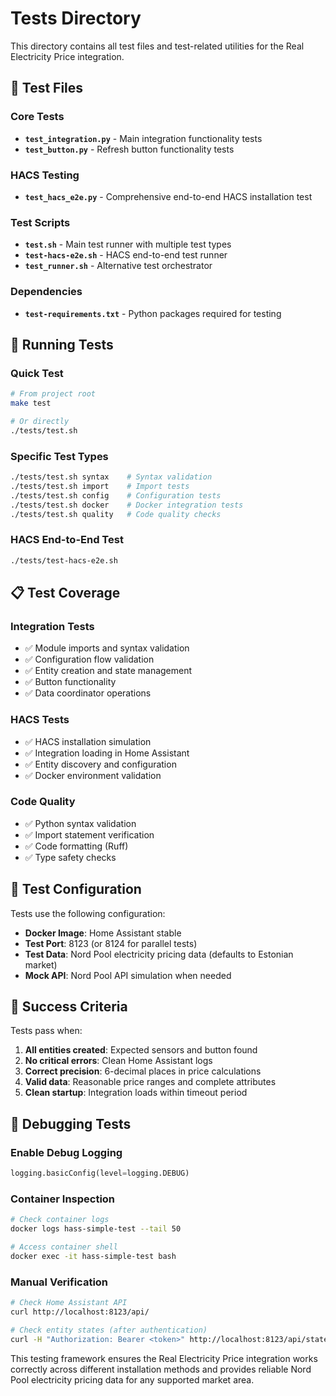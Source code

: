 # Tests Directory

This directory contains all test files and test-related utilities for the Real Electricity Price integration.

## 🧪 Test Files

### Core Tests
- **`test_integration.py`** - Main integration functionality tests
- **`test_button.py`** - Refresh button functionality tests

### HACS Testing
- **`test_hacs_e2e.py`** - Comprehensive end-to-end HACS installation test

### Test Scripts
- **`test.sh`** - Main test runner with multiple test types
- **`test-hacs-e2e.sh`** - HACS end-to-end test runner
- **`test_runner.sh`** - Alternative test orchestrator

### Dependencies
- **`test-requirements.txt`** - Python packages required for testing

## 🚀 Running Tests

### Quick Test
```bash
# From project root
make test

# Or directly
./tests/test.sh
```

### Specific Test Types
```bash
./tests/test.sh syntax    # Syntax validation
./tests/test.sh import    # Import tests
./tests/test.sh config    # Configuration tests
./tests/test.sh docker    # Docker integration tests
./tests/test.sh quality   # Code quality checks
```

### HACS End-to-End Test
```bash
./tests/test-hacs-e2e.sh
```

## 📋 Test Coverage

### Integration Tests
- ✅ Module imports and syntax validation
- ✅ Configuration flow validation
- ✅ Entity creation and state management
- ✅ Button functionality
- ✅ Data coordinator operations

### HACS Tests
- ✅ HACS installation simulation
- ✅ Integration loading in Home Assistant
- ✅ Entity discovery and configuration
- ✅ Docker environment validation

### Code Quality
- ✅ Python syntax validation
- ✅ Import statement verification
- ✅ Code formatting (Ruff)
- ✅ Type safety checks

## 🔧 Test Configuration

Tests use the following configuration:
- **Docker Image**: Home Assistant stable
- **Test Port**: 8123 (or 8124 for parallel tests)
- **Test Data**: Nord Pool electricity pricing data (defaults to Estonian market)
- **Mock API**: Nord Pool API simulation when needed

## 🎯 Success Criteria

Tests pass when:
1. **All entities created**: Expected sensors and button found
2. **No critical errors**: Clean Home Assistant logs
3. **Correct precision**: 6-decimal places in price calculations
4. **Valid data**: Reasonable price ranges and complete attributes
5. **Clean startup**: Integration loads within timeout period

## 🐛 Debugging Tests

### Enable Debug Logging
```python
logging.basicConfig(level=logging.DEBUG)
```

### Container Inspection
```bash
# Check container logs
docker logs hass-simple-test --tail 50

# Access container shell
docker exec -it hass-simple-test bash
```

### Manual Verification
```bash
# Check Home Assistant API
curl http://localhost:8123/api/

# Check entity states (after authentication)
curl -H "Authorization: Bearer <token>" http://localhost:8123/api/states
```

This testing framework ensures the Real Electricity Price integration works correctly across different installation methods and provides reliable Nord Pool electricity pricing data for any supported market area.
